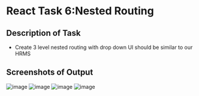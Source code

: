 # React Task 6:Nested Routing

## Description of Task

- Create 3 level nested routing with drop down UI should be similar to our HRMS

## Screenshots of Output

  ![image](https://user-images.githubusercontent.com/127377501/224986437-453215e6-2c86-4599-b6bf-69c02e780b70.png)
![image](https://user-images.githubusercontent.com/127377501/224986508-7e77427d-90f2-486c-a58f-0eeba5a5f814.png)
![image](https://user-images.githubusercontent.com/127377501/224986609-315bb06a-f2a0-49ce-9371-39b4cbd55ec8.png)
![image](https://user-images.githubusercontent.com/127377501/224986568-9e8a833d-523a-4ac8-98df-2ea814333482.png)

 
